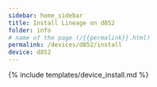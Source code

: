 ```yaml
---
sidebar: home_sidebar
title: Install Lineage on d852
folder: info
# name of the page (/{{permalink}}.html)
permalink: /devices/d852/install
device: d852
---
```

{% include templates/device_install.md %}
